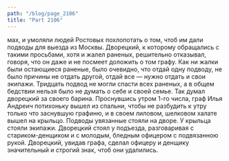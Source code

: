 ```yaml
---
path: "/blog/page_2106"
title: "Part 2106"
---
```


мах, и умоляли людей Ростовых похлопотать о том, чтоб им дали подводы для выезда из Москвы. Дворецкий, к которому обращались с такими просьбами, хотя и жалел раненых, решительно отказывал, говоря, что он даже и не посмеет доложить о том графу. Как ни жалки были остающиеся раненые, было очевидно, что отдай одну подводу, не было причины не отдать другой, отдай все — нужно отдать и свои экипажи. Тридцать подвод не могли спасти всех раненых, а в общем бедствии нельзя было не думать о себе и своей семье. Так думал дворецкий за своего барина.
Проснувшись утром 1-го числа, граф Илья Андреич потихоньку вышел из спальни, чтобы не разбудить к утру только что заснувшую графиню, и в своем лиловом, шелковом халате вышел на крыльцо. Подводы увязанные стояли на дворе. У крыльца стояли экипажи. Дворецкий стоял у подъезда, разговаривая с стариком-денщиком и с молодым, бледным офицером с подвязанною рукой. Дворецкий, увидав графа, сделал офицеру и денщику значительный и строгий знак, чтоб они удалились.
